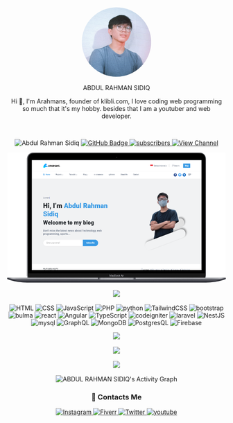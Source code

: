 
<br/>
    <p align="center">
        <img src="./arahmans.jpeg" alt="arahmans" height="160" style="border-radius: 50%;">
    </p>
    <p align="center"><font color="#0095b6"></font>ABDUL RAHMAN SIDIQ</font></p>
    <p align="center">
        Hi 👋, I'm Arahmans, founder of klibli.com, I love coding web programming so much that it's my hobby. besides that I am a youtuber and web developer.
    </p>
    <br/>
    <p align="center">
        <img src="https://komarev.com/ghpvc/?username=arahmanexcota&label=Profile%20views&color=0e75b6&style=flat" alt="Abdul Rahman Sidiq" />
        <a href="https://github.com/arahmanexcota?tab=followers">
          <img src="https://img.shields.io/github/followers/arahmanexcota?style=social" alt="GitHub Badge">
          <img src="https://img.shields.io/youtube/channel/subscribers/UCpb6AV09eSZFbvvN_arcVRg?style=social" alt="subscribers">
          <img src="https://img.shields.io/youtube/channel/views/UCpb6AV09eSZFbvvN_arcVRg?style=social" alt="View Channel">
        </a>
    </p>

<p align="center">
    <img src="./mywebsite.png" alt="my website" height="300">
</p>

<p align="center"><img height="190em" src="https://github-readme-stats-eight-theta.vercel.app/api/top-langs/?username=arahmanexcota&layout=compact&langs_count=8&theme=react"/></p>

<p align="center">
        
<img src="https://img.shields.io/badge/-html-gray?style=for-the-badge&logo=html5" alt="HTML"/>

<img src="https://img.shields.io/badge/-css-gray?style=for-the-badge&logo=css3" alt="CSS"/>

<img src="https://img.shields.io/badge/-JavaScript-gray?style=for-the-badge&logo=javascript" alt="JavaScript"/>

<img src="https://img.shields.io/badge/-php-gray?style=for-the-badge&logo=php" alt="PHP"/>

<img src="https://img.shields.io/badge/-python-gray?style=for-the-badge&logo=python" alt="python"/>

<img src="https://img.shields.io/badge/-TailwindCSS-gray?style=for-the-badge&logo=tailwindcss" alt="TailwindCSS"/>

<img src="https://img.shields.io/badge/-bootstrap-gray?style=for-the-badge&logo=bootstrap" alt="bootstrap"/>

<img src="https://img.shields.io/badge/-bulma-gray?style=for-the-badge&logo=bulma" alt="bulma"/>

<img src="https://img.shields.io/badge/-react-gray?style=for-the-badge&logo=react" alt="react"/>

<img src="https://img.shields.io/badge/-Angular-gray?style=for-the-badge&logo=Angular" alt="Angular"/>
        
<img src="https://img.shields.io/badge/-TypeScript-gray?style=for-the-badge&logo=typescript" alt="TypeScript"/>

<img src="https://img.shields.io/badge/-codeigniter-gray?style=for-the-badge&logo=codeigniter" alt="codeigniter"/>

<img src="https://img.shields.io/badge/-laravel-gray?style=for-the-badge&logo=laravel" alt="laravel"/>

<img src="https://img.shields.io/badge/-Nestjs-gray?style=for-the-badge&logo=nestjs" alt="NestJS"/>

<img src="https://img.shields.io/badge/-mysql-gray?style=for-the-badge&logo=mysql" alt="mysql"/>

<img src="https://img.shields.io/badge/-GraphQL-gray?style=for-the-badge&logo=graphql" alt="GraphQL"/>

<img src="https://img.shields.io/badge/-MongoDB-gray?style=for-the-badge&logo=mongodb" alt="MongoDB"/>

<img src="https://img.shields.io/badge/-PostgresQL-gray?style=for-the-badge&logo=postgresql" alt="PostgresQL"/>
        
<img src="https://img.shields.io/badge/-Firebase-gray?style=for-the-badge&logo=firebase" alt="Firebase"/>
</p>

<a href="https://rifqirosyidi.github.io">
    <p align="center">
        <img src="https://github-profile-trophy.vercel.app/?username=arahmanexcota&column=7&theme=onedark"/>
    </p>
</a>

<p align="center"><img height="180em" src="https://github-readme-stats.vercel.app/api?username=arahmanexcota&show_icons=true&theme=react&include_all_commits=true&count_private=true"/></p>
<p align="center"><img height="190em" src="https://github-readme-streak-stats.herokuapp.com/?user=arahmanexcota&theme=react"></p>
<p align="center"><img alt="ABDUL RAHMAN SIDIQ's Activity Graph" src="https://activity-graph.herokuapp.com/graph?username=arahmanexcota&bg_color=0D1117&color=5BCDEC&line=5BCDEC&point=FFFFFF&hide_border=true" /></p>
    
### <p align="center">📱 Contacts Me</p>
<p align="center">
    <a href="https://www.instagram.com/arahmans_/" target="_blank">
        <img src="https://img.shields.io/badge/instagram-arahmans_-blueviolet?style=for-the-badge&logo=instagram" alt="Instagram"/>
    </a>
    <a href="https://www.fiverr.com/arahmans" target="_blank">
        <img src="https://img.shields.io/badge/fiverr-arahmans-success?style=for-the-badge&logo=fiverr" alt="Fiverr"/>
    </a>
    <a href="https://twitter.com/ARAHMANS_" target="_blank">
        <img src="https://img.shields.io/badge/Twitter-ARAHMANS_-lightblue?style=for-the-badge&logo=twitter" alt="Twitter"/>
    </a>
    <a href="https://youtube.com/channel/UCpb6AV09eSZFbvvN_arcVRg" target="_blank">
        <img src="https://img.shields.io/badge/youtube-Abdul Rahman Sidiq-lightblue?style=for-the-badge&logo=youtube" alt="youtube"/>
    </a>
</p>

